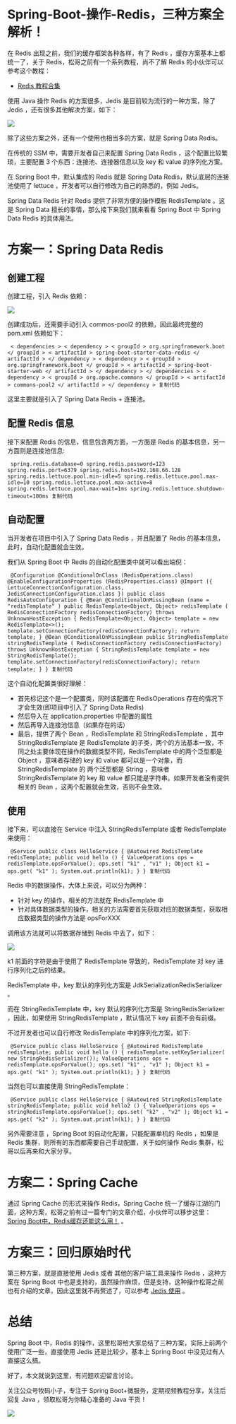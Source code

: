 # Spring-Boot-操作-Redis，三种方案全解析！ #

在 Redis 出现之前，我们的缓存框架各种各样，有了 Redis ，缓存方案基本上都统一了，关于 Redis，松哥之前有一个系列教程，尚不了解 Redis 的小伙伴可以参考这个教程：

* [Redis 教程合集]( https://link.juejin.im?target=https%3A%2F%2Fmp.weixin.qq.com%2Fs%2F0Bukv4bFGMWosG8SWWoDDw )

使用 Java 操作 Redis 的方案很多，Jedis 是目前较为流行的一种方案，除了 Jedis ，还有很多其他解决方案，如下：

![](https://user-gold-cdn.xitu.io/2019/6/3/16b1ad5055e2a45b?imageView2/0/w/1280/h/960/ignore-error/1)

除了这些方案之外，还有一个使用也相当多的方案，就是 Spring Data Redis。

在传统的 SSM 中，需要开发者自己来配置 Spring Data Redis ，这个配置比较繁琐，主要配置 3 个东西：连接池、连接器信息以及 key 和 value 的序列化方案。

在 Spring Boot 中，默认集成的 Redis 就是 Spring Data Redis，默认底层的连接池使用了 lettuce ，开发者可以自行修改为自己的熟悉的，例如 Jedis。

Spring Data Redis 针对 Redis 提供了非常方便的操作模板 RedisTemplate 。这是 Spring Data 擅长的事情，那么接下来我们就来看看 Spring Boot 中 Spring Data Redis 的具体用法。

# 方案一：Spring Data Redis #

## 创建工程 ##

创建工程，引入 Redis 依赖：

![](https://user-gold-cdn.xitu.io/2019/6/3/16b1ad50142350c8?imageView2/0/w/1280/h/960/ignore-error/1)

创建成功后，还需要手动引入 commos-pool2 的依赖，因此最终完整的 pom.xml 依赖如下：

` < dependencies > < dependency > < groupId > org.springframework.boot </ groupId > < artifactId > spring-boot-starter-data-redis </ artifactId > </ dependency > < dependency > < groupId > org.springframework.boot </ groupId > < artifactId > spring-boot-starter-web </ artifactId > </ dependency > </ dependencies > < dependency > < groupId > org.apache.commons </ groupId > < artifactId > commons-pool2 </ artifactId > </ dependency > 复制代码`

这里主要就是引入了 Spring Data Redis + 连接池。

## 配置 Redis 信息 ##

接下来配置 Redis 的信息，信息包含两方面，一方面是 Redis 的基本信息，另一方面则是连接池信息:

` spring.redis.database=0 spring.redis.password=123 spring.redis.port=6379 spring.redis.host=192.168.66.128 spring.redis.lettuce.pool.min-idle=5 spring.redis.lettuce.pool.max-idle=10 spring.redis.lettuce.pool.max-active=8 spring.redis.lettuce.pool.max-wait=1ms spring.redis.lettuce.shutdown-timeout=100ms 复制代码`

## 自动配置 ##

当开发者在项目中引入了 Spring Data Redis ，并且配置了 Redis 的基本信息，此时，自动化配置就会生效。

我们从 Spring Boot 中 Redis 的自动化配置类中就可以看出端倪：

` @Configuration @ConditionalOnClass (RedisOperations.class) @EnableConfigurationProperties (RedisProperties.class) @Import ({ LettuceConnectionConfiguration.class, JedisConnectionConfiguration.class }) public class RedisAutoConfiguration { @Bean @ConditionalOnMissingBean (name = "redisTemplate" ) public RedisTemplate<Object, Object> redisTemplate ( RedisConnectionFactory redisConnectionFactory) throws UnknownHostException { RedisTemplate<Object, Object> template = new RedisTemplate<>(); template.setConnectionFactory(redisConnectionFactory); return template; } @Bean @ConditionalOnMissingBean public StringRedisTemplate stringRedisTemplate ( RedisConnectionFactory redisConnectionFactory) throws UnknownHostException { StringRedisTemplate template = new StringRedisTemplate(); template.setConnectionFactory(redisConnectionFactory); return template; } } 复制代码`

这个自动化配置类很好理解：

* 首先标记这个是一个配置类，同时该配置在 RedisOperations 存在的情况下才会生效(即项目中引入了 Spring Data Redis)
* 然后导入在 application.properties 中配置的属性
* 然后再导入连接池信息（如果存在的话）
* 最后，提供了两个 Bean ，RedisTemplate 和 StringRedisTemplate ，其中 StringRedisTemplate 是 RedisTemplate 的子类，两个的方法基本一致，不同之处主要体现在操作的数据类型不同，RedisTemplate 中的两个泛型都是 Object ，意味者存储的 key 和 value 都可以是一个对象，而 StringRedisTemplate 的 两个泛型都是 String ，意味者 StringRedisTemplate 的 key 和 value 都只能是字符串。如果开发者没有提供相关的 Bean ，这两个配置就会生效，否则不会生效。

## 使用 ##

接下来，可以直接在 Service 中注入 StringRedisTemplate 或者 RedisTemplate 来使用：

` @Service public class HelloService { @Autowired RedisTemplate redisTemplate; public void hello () { ValueOperations ops = redisTemplate.opsForValue(); ops.set( "k1" , "v1" ); Object k1 = ops.get( "k1" ); System.out.println(k1); } } 复制代码`

Redis 中的数据操作，大体上来说，可以分为两种：

* 针对 key 的操作，相关的方法就在 RedisTemplate 中
* 针对具体数据类型的操作，相关的方法需要首先获取对应的数据类型，获取相应数据类型的操作方法是 opsForXXX

调用该方法就可以将数据存储到 Redis 中去了，如下：

![](https://user-gold-cdn.xitu.io/2019/6/3/16b1ad50467a36ad?imageView2/0/w/1280/h/960/ignore-error/1)

k1 前面的字符是由于使用了 RedisTemplate 导致的，RedisTemplate 对 key 进行序列化之后的结果。

RedisTemplate 中，key 默认的序列化方案是 JdkSerializationRedisSerializer 。

而在 StringRedisTemplate 中，key 默认的序列化方案是 StringRedisSerializer ，因此，如果使用 StringRedisTemplate ，默认情况下 key 前面不会有前缀。

不过开发者也可以自行修改 RedisTemplate 中的序列化方案，如下:

` @Service public class HelloService { @Autowired RedisTemplate redisTemplate; public void hello () { redisTemplate.setKeySerializer( new StringRedisSerializer()); ValueOperations ops = redisTemplate.opsForValue(); ops.set( "k1" , "v1" ); Object k1 = ops.get( "k1" ); System.out.println(k1); } } 复制代码`

当然也可以直接使用 StringRedisTemplate：

` @Service public class HelloService { @Autowired StringRedisTemplate stringRedisTemplate; public void hello2 () { ValueOperations ops = stringRedisTemplate.opsForValue(); ops.set( "k2" , "v2" ); Object k1 = ops.get( "k2" ); System.out.println(k1); } } 复制代码`

另外需要注意 ，Spring Boot 的自动化配置，只能配置单机的 Redis ，如果是 Redis 集群，则所有的东西都需要自己手动配置，关于如何操作 Redis 集群，松哥以后再来和大家分享。

# 方案二：Spring Cache #

通过 Spring Cache 的形式来操作 Redis，Spring Cache 统一了缓存江湖的门面，这种方案，松哥之前有过一篇专门的文章介绍，小伙伴可以移步这里： [Spring Boot中，Redis缓存还能这么用！]( https://link.juejin.im?target=https%3A%2F%2Fmp.weixin.qq.com%2Fs%2FUpTewC66iJyzq0osm_0cfw ) 。

# 方案三：回归原始时代 #

第三种方案，就是直接使用 Jedis 或者 其他的客户端工具来操作 Redis ，这种方案在 Spring Boot 中也是支持的，虽然操作麻烦，但是支持，这种操作松哥之前也有介绍的文章，因此这里就不再赘述了，可以参考 [Jedis 使用]( https://link.juejin.im?target=https%3A%2F%2Fmp.weixin.qq.com%2Fs%2F4ghSyd8BIq01LYhhjToXrg ) 。

# 总结 #

Spring Boot 中，Redis 的操作，这里松哥给大家总结了三种方案，实际上前两个使用广泛一些，直接使用 Jedis 还是比较少，基本上 Spring Boot 中没见过有人直接这么搞。

好了，本文就说到这里，有问题欢迎留言讨论。

关注公众号牧码小子，专注于 Spring Boot+微服务，定期视频教程分享，关注后回复 Java ，领取松哥为你精心准备的 Java 干货！

![](https://user-gold-cdn.xitu.io/2019/5/28/16afbe80e51bd0ee?imageView2/0/w/1280/h/960/ignore-error/1)